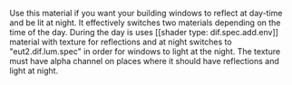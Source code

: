Use this material if you want your building windows to reflect at day-time and be lit at night. It effectively switches two materials depending on the time of the day. During the day is uses [[shader type: dif.spec.add.env]] material with texture for reflections and at night switches to "eut2.dif.lum.spec" in order for windows to light at the night. The texture must have alpha channel on places where it should have reflections and light at night.